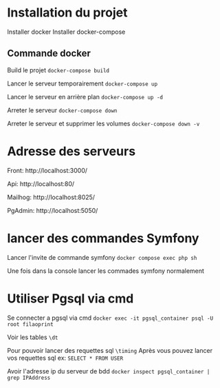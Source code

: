 # Installation du projet

Installer docker
Installer docker-compose

## Commande docker

Build le projet
`docker-compose build`

Lancer le serveur temporairement
`docker-compose up`

Lancer le serveur en arrière plan
`docker-compose up -d`

Arreter le serveur
`docker-compose down`

Arreter le serveur et supprimer les volumes
`docker-compose down -v`

# Adresse des serveurs

Front: http://localhost:3000/

Api: http://localhost:80/

Mailhog: http://localhost:8025/

PgAdmin: http://localhost:5050/


# lancer des commandes Symfony

Lancer l'invite de commande symfony
`docker compose exec php sh`

Une fois dans la console lancer les commades symfony normalement

# Utiliser Pgsql via cmd

Se connecter a pgsql via cmd
`docker exec -it pgsql_container psql -U root filaoprint`

Voir les tables
`\dt`

Pour pouvoir lancer des requettes sql
`\timing`
 Après vous pouvez lancer vos requettes sql ex:
`SELECT * FROM USER`

Avoir l'adresse ip du serveur de bdd
`docker inspect pgsql_container | grep IPAddress`
